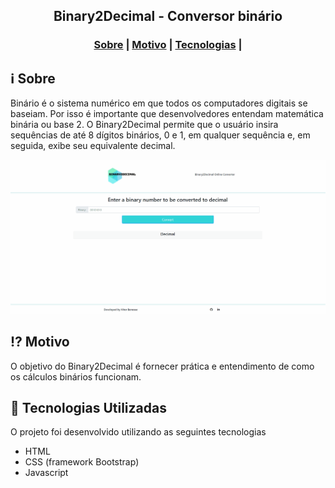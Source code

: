 <h2 align="center">
Binary2Decimal - Conversor binário
</h2>



<p align="center">
  <a href="LICENSE" >

  </a>
</p>

<h3 align="center">  
  <a href="#information_source-sobre">Sobre</a> |
  <a href="#interrobang-motivo">Motivo</a> | 
  <a href="#rocket-tecnologias-utilizadas">Tecnologias</a> |  
</h3>

## :information_source: Sobre

Binário é o sistema numérico em que todos os computadores digitais se baseiam. Por isso é importante que desenvolvedores entendam matemática binária ou base 2. O Binary2Decimal permite que o usuário insira sequências de até 8 dígitos binários, 0 e 1, em qualquer sequência e, em seguida, exibe seu equivalente decimal.

<img src="binary2DecimalConvertion.gif" alt="Gif Convertendo binario para decimal">

## :interrobang: Motivo

O objetivo do Binary2Decimal é fornecer prática e entendimento de como os cálculos binários funcionam.

## :rocket: Tecnologias Utilizadas

O projeto foi desenvolvido utilizando as seguintes tecnologias

- HTML
- CSS (framework Bootstrap)
- Javascript
